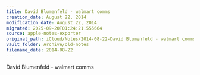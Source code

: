 ```yaml
---
title: David Blumenfeld - walmart comms
creation_date: August 22, 2014
modification_date: August 22, 2014
migrated: 2025-09-20T01:24:21.555664
source: apple-notes-exporter
original_path: iCloud/Notes/2014-08-22-David Blumenfeld - walmart comms.md
vault_folder: Archive/old-notes
filename_date: 2014-08-22
---
```



David Blumenfeld - walmart comms 
